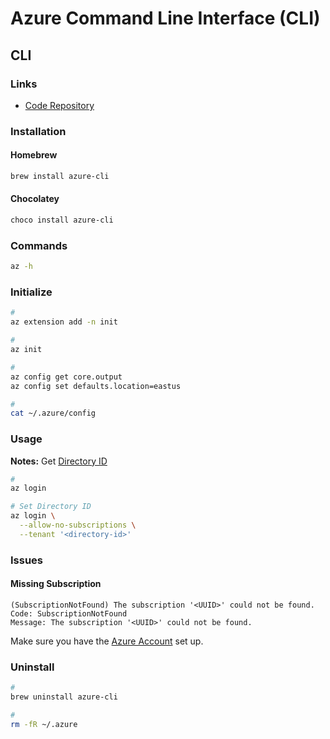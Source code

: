 # Azure Command Line Interface (CLI)

## CLI

### Links

- [Code Repository](https://github.com/Azure/azure-cli)

### Installation

#### Homebrew

```sh
brew install azure-cli
```

#### Chocolatey

```sh
choco install azure-cli
```

### Commands

```sh
az -h
```

### Initialize

```sh
#
az extension add -n init

#
az init

#
az config get core.output
az config set defaults.location=eastus

#
cat ~/.azure/config
```

### Usage

**Notes:** Get [Directory ID](https://portal.azure.com/#settings/directory)

```sh
#
az login

# Set Directory ID
az login \
  --allow-no-subscriptions \
  --tenant '<directory-id>'
```

### Issues

#### Missing Subscription

```log
(SubscriptionNotFound) The subscription '<UUID>' could not be found.
Code: SubscriptionNotFound
Message: The subscription '<UUID>' could not be found.
```

Make sure you have the [Azure Account](./account.md#usage) set up.

### Uninstall

```sh
#
brew uninstall azure-cli

#
rm -fR ~/.azure
```
